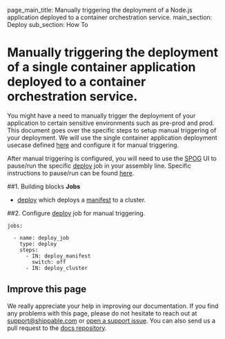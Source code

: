 page_main_title: Manually triggering the deployment of a Node.js application deployed to a container orchestration service.
main_section: Deploy
sub_section: How To

# Manually triggering the deployment of a single container application deployed to a container orchestration service.

You might have a need to manually trigger the deployment of your application to certain sensitive environments such as pre-prod and prod. This document goes over the specific steps to setup manual triggering of your deployment.
We will use the single container application deployment usecase defined [here](/deploy/deploy-mvp-1) and configure it for manual triggering.

After manual triggering is configured, you will need to use the [SPOG](/platform/visibility/single-pane-of-glass-spog/) UI to pause/run the specific [deploy](/platform/workflow/job/deploy/) job in your assembly line. Specific instructions to pause/run can be found [here](/platform/visibility/single-pane-of-glass-spog/#runpause-job).

##1. Building blocks
**Jobs**
  - [deploy](/platform/workflow/job/deploy/) which deploys a [manifest](/platform/workflow/job/manifest/) to a cluster.

##2. Configure [deploy](/platform/workflow/job/deploy/) job for manual triggering.

```
jobs:

  - name: deploy_job
    type: deploy
    steps:
      - IN: deploy_manifest
        switch: off
      - IN: deploy_cluster
```

## Improve this page
We really appreciate your help in improving our documentation. If you find any problems with this page, please do not hesitate to reach out at [support@shippable.com](mailto:support@shippable.com) or [open a support issue](https://www.github.com/Shippable/support/issues). You can also send us a pull request to the [docs repository](https://www.github.com/Shippable/docs).
